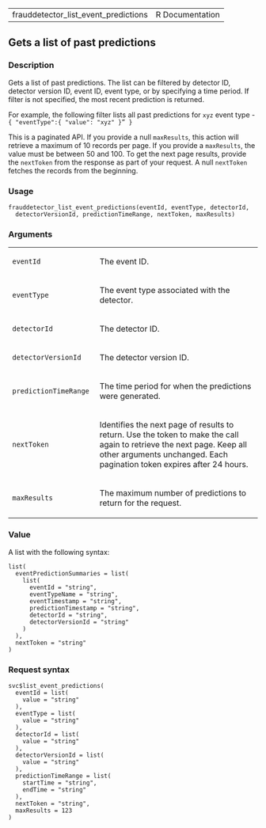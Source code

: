 <table style="width: 100%;">
<tbody>
<tr class="odd">
<td>frauddetector_list_event_predictions</td>
<td style="text-align: right;">R Documentation</td>
</tr>
</tbody>
</table>

## Gets a list of past predictions

### Description

Gets a list of past predictions. The list can be filtered by detector
ID, detector version ID, event ID, event type, or by specifying a time
period. If filter is not specified, the most recent prediction is
returned.

For example, the following filter lists all past predictions for `xyz`
event type - `⁠{ "eventType":{ "value": "xyz" }” } ⁠`

This is a paginated API. If you provide a null `maxResults`, this action
will retrieve a maximum of 10 records per page. If you provide a
`maxResults`, the value must be between 50 and 100. To get the next page
results, provide the `nextToken` from the response as part of your
request. A null `nextToken` fetches the records from the beginning.

### Usage

    frauddetector_list_event_predictions(eventId, eventType, detectorId,
      detectorVersionId, predictionTimeRange, nextToken, maxResults)

### Arguments

<table>
<colgroup>
<col style="width: 35%" />
<col style="width: 65%" />
</colgroup>
<tbody>
<tr class="odd">
<td><code
id="frauddetector_list_event_predictions_:_eventId">eventId</code></td>
<td><p>The event ID.</p></td>
</tr>
<tr class="even">
<td><code
id="frauddetector_list_event_predictions_:_eventType">eventType</code></td>
<td><p>The event type associated with the detector.</p></td>
</tr>
<tr class="odd">
<td><code
id="frauddetector_list_event_predictions_:_detectorId">detectorId</code></td>
<td><p>The detector ID.</p></td>
</tr>
<tr class="even">
<td><code
id="frauddetector_list_event_predictions_:_detectorVersionId">detectorVersionId</code></td>
<td><p>The detector version ID.</p></td>
</tr>
<tr class="odd">
<td><code
id="frauddetector_list_event_predictions_:_predictionTimeRange">predictionTimeRange</code></td>
<td><p>The time period for when the predictions were generated.</p></td>
</tr>
<tr class="even">
<td><code
id="frauddetector_list_event_predictions_:_nextToken">nextToken</code></td>
<td><p>Identifies the next page of results to return. Use the token to
make the call again to retrieve the next page. Keep all other arguments
unchanged. Each pagination token expires after 24 hours.</p></td>
</tr>
<tr class="odd">
<td><code
id="frauddetector_list_event_predictions_:_maxResults">maxResults</code></td>
<td><p>The maximum number of predictions to return for the
request.</p></td>
</tr>
</tbody>
</table>

### Value

A list with the following syntax:

    list(
      eventPredictionSummaries = list(
        list(
          eventId = "string",
          eventTypeName = "string",
          eventTimestamp = "string",
          predictionTimestamp = "string",
          detectorId = "string",
          detectorVersionId = "string"
        )
      ),
      nextToken = "string"
    )

### Request syntax

    svc$list_event_predictions(
      eventId = list(
        value = "string"
      ),
      eventType = list(
        value = "string"
      ),
      detectorId = list(
        value = "string"
      ),
      detectorVersionId = list(
        value = "string"
      ),
      predictionTimeRange = list(
        startTime = "string",
        endTime = "string"
      ),
      nextToken = "string",
      maxResults = 123
    )

